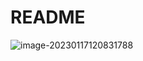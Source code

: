 # README

![image-20230117120831788](https://happygoing.oss-cn-beijing.aliyuncs.com/img/image-20230117120831788.png)